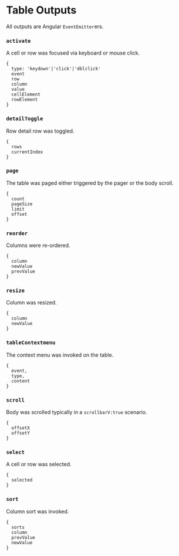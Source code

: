 # Table Outputs

All outputs are Angular `EventEmitter`ers.

### `activate`

A cell or row was focused via keyboard or mouse click.

```
{
  type: 'keydown'|'click'|'dblclick'
  event
  row
  column
  value
  cellElement
  rowElement
}
```

### `detailToggle`

Row detail row was toggled.

```
{
  rows
  currentIndex
}
```

### `page`

The table was paged either triggered by the pager or the body scroll.

```
{
  count
  pageSize
  limit
  offset
}
```

### `reorder`

Columns were re-ordered.

```
{
  column
  newValue
  prevValue
}
```

### `resize`

Column was resized.

```
{
  column
  newValue
}
```

### `tableContextmenu`

The context menu was invoked on the table.

```
{
  event,
  type,
  content
}
```

### `scroll`

Body was scrolled typically in a `scrollbarV:true` scenario.

```
{
  offsetX
  offsetY
}
```

### `select`

A cell or row was selected.

```
{
  selected
}
```

### `sort`

Column sort was invoked.

```
{
  sorts
  column
  prevValue
  newValue
}
```
